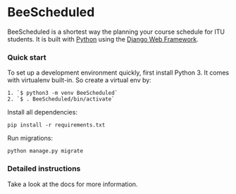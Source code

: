 # BeeScheduled

BeeScheduled is a shortest way the planning your course schedule for ITU students. It is built with [Python][0] using the [Django Web Framework][1].

### Quick start

To set up a development environment quickly, first install Python 3. It
comes with virtualenv built-in. So create a virtual env by:

    1. `$ python3 -m venv BeeScheduled`
    2. `$ . BeeScheduled/bin/activate`

Install all dependencies:

    pip install -r requirements.txt

Run migrations:

    python manage.py migrate

### Detailed instructions

Take a look at the docs for more information.

[0]: https://www.python.org/
[1]: https://www.djangoproject.com/
